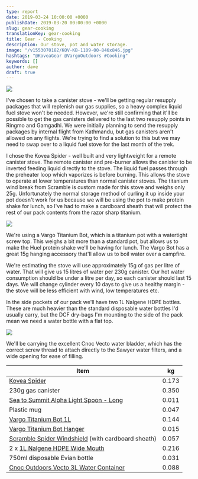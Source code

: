 ```yaml
---
type: report
date: 2019-03-24 10:00:00 +0000
publishDate: 2019-03-20 00:00:00 +0000
slug: gear-cooking
translationKey: gear-cooking
title: Gear - Cooking
description: Our stove, pot and water storage.
image: "/v1553070182/KOV-KB-1109-00-846x846.jpg"
hashtags: "@KoveaGear @VargoOutdoors #Cooking"
keywords: []
author: dave
draft: true
---
```


![](https://res.cloudinary.com/wildernessprime/image/upload/w_800,dpr_auto/v1553070182/KOV-KB-1109-00-846x846.jpg)

I've chosen to take a canister stove - we'll be getting regular resupply packages that will replenish our gas supplies, so a heavy complex liquid fuel stove won't be needed. However, we're still confirming that it'll be possible to get the gas canisters delivered to the last two resupply points in Ringmo and Gamgadhi. We were initially planning to send the resupply packages by internal flight from Kathmandu, but gas canisters aren't allowed on any flights. We're trying to find a solution to this but we may need to swap over to a liquid fuel stove for the last month of the trek.

I chose the Kovea Spider - well built and very lightweight for a remote canister stove. The remote canister and pre-burner allows the canister to be inverted feeding liquid directly to the stove. The liquid fuel passes through the preheater loop which vaporizes is before burning. This allows the stove to operate at lower temperatures than normal canister stoves. The titanium wind break from Scramble is custom made for this stove and weighs only 25g. Unfortunately the normal storage method of curling it up inside your pot doesn't work for us because we will be using the pot to make protein shake for lunch, so I've had to make a cardboard sheath that will protect the rest of our pack contents from the razor sharp titanium.

![](https://res.cloudinary.com/wildernessprime/image/upload/w_800,dpr_auto/v1553070706/titanium-bot.jpg)

We're using a Vargo Titanium Bot, which is a titanium pot with a watertight screw top. This weighs a bit more than a standard pot, but allows us to make the Huel protein shake we'll be having for lunch. The Vargo Bot has a great 15g hanging accessory that'll allow us to boil water over a campfire.

We're estimating the stove will use approximately 15g of gas per litre of water. That will give us 15 litres of water per 230g canister. Our hot water consumption should be under a litre per day, so each canister should last 15 days. We will change cylinder every 10 days to give us a healthy margin - the stove will be less efficient with wind, low temperatures etc.

In the side pockets of our pack we'll have two 1L Nalgene HDPE bottles. These are much heavier than the standard disposable water bottles I'd usually carry, but the DCF dry-bags I'm mounting to the side of the pack mean we need a water bottle with a flat top.

![](https://res.cloudinary.com/wildernessprime/image/upload/w_800,dpr_auto/v1553070803/3L2018vectofrontsq_1200x.jpg)

We'll be carrying the excellent Cnoc Vecto water bladder, which has the correct screw thread to attach directly to the Sawyer water filters, and a wide opening for ease of filling.

<div class="tableizer-container">
<table class="tableizer-table">
<thead><tr class="tableizer-firstrow"><th>Item</th><th>kg</th></tr></thead><tbody>
 <tr><td><a href="http://kovea.com/product/spider/" target="_blank">Kovea Spider</a></td><td>0.173</td></tr>
 <tr><td>230g gas canister</td><td>0.350</td></tr>
 <tr><td><a href="https://seatosummit.com/product/alphalight-long-handled-spoon/" target="_blank">Sea to Summit Alpha Light Spoon - Long</a></td><td>0.011</td></tr>
 <tr><td>Plastic mug</td><td>0.047</td></tr>
 <tr><td><a href="https://www.vargooutdoors.com/titanium-bot-bottle-pot.html" target="_blank">Vargo Titanium Bot 1L</a></td><td>0.144</td></tr>
 <tr><td><a href="https://www.vargooutdoors.com/titanium-bot-hanger.html" target="_blank">Vargo Titanium Bot Hanger</a></td><td>0.015</td></tr>
 <tr><td><a href="https://giantpygmy.net/shop/index.php?id_product=41&controller=product" target="_blank">Scramble Spider Windshield</a> (with cardboard sheath)</td><td>0.057</td></tr>
 <tr><td>2 x <a href="https://www.nalgene.com/product/2179-0032/" target="_blank">1L Nalgene HDPE Wide Mouth</a></td><td>0.216</td></tr>
 <tr><td>750ml disposable Evian bottle</td><td>0.031</td></tr>
 <tr><td><a href="https://cnocoutdoors.com/products/2019-vecto-3l-28mm" target="_blank">Cnoc Outdoors Vecto 3L Water Container</a></td><td>0.088</td></tr>
</tbody></table>
</div>
